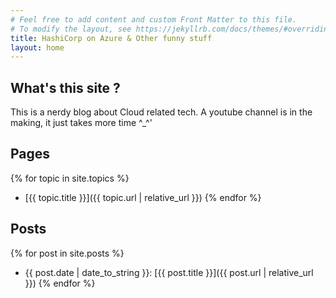 ```yaml
---
# Feel free to add content and custom Front Matter to this file.
# To modify the layout, see https://jekyllrb.com/docs/themes/#overriding-theme-defaults
title: HashiCorp on Azure & Other funny stuff
layout: home
---
```


## What's this site ?
This is a nerdy blog about Cloud related tech.
A youtube channel is in the making, it just takes more time ^_^'

## Pages
{% for topic in site.topics %}
- [{{ topic.title }}]({{ topic.url | relative_url }})
{% endfor %}

## Posts 
{% for post in site.posts %}
- {{ post.date | date_to_string }}: [{{ post.title }}]({{ post.url | relative_url }})
{% endfor %}
